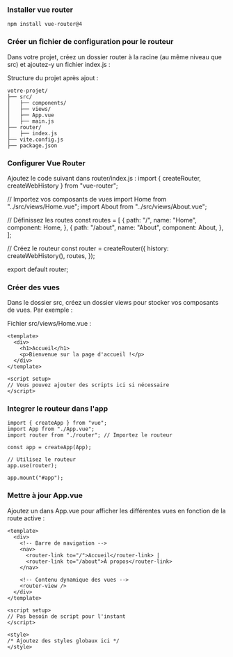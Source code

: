 ### Installer vue router
`npm install vue-router@4`
###  Créer un fichier de configuration pour le routeur

Dans votre projet, créez un dossier router à la racine (au même niveau que src) et ajoutez-y un fichier index.js :

Structure du projet après ajout :

```
votre-projet/
├── src/
│   ├── components/
│   ├── views/
│   ├── App.vue
│   ├── main.js
├── router/
│   ├── index.js
├── vite.config.js
├── package.json
```

### Configurer Vue Router
Ajoutez le code suivant dans router/index.js :
import { createRouter, createWebHistory } from "vue-router";

// Importez vos composants de vues
import Home from "../src/views/Home.vue";
import About from "../src/views/About.vue";

// Définissez les routes
const routes = [
  {
    path: "/",
    name: "Home",
    component: Home,
  },
  {
    path: "/about",
    name: "About",
    component: About,
  },
];

// Créez le routeur
const router = createRouter({
  history: createWebHistory(),
  routes,
});

export default router;

### Créer des vues
Dans le dossier src, créez un dossier views pour stocker vos composants de vues. Par exemple :

Fichier src/views/Home.vue :
```
<template>
  <div>
    <h1>Accueil</h1>
    <p>Bienvenue sur la page d'accueil !</p>
  </div>
</template>

<script setup>
// Vous pouvez ajouter des scripts ici si nécessaire
</script>
```

### Integrer le routeur dans l'app

```
import { createApp } from "vue";
import App from "./App.vue";
import router from "./router"; // Importez le routeur

const app = createApp(App);

// Utilisez le routeur
app.use(router);

app.mount("#app");
```

### Mettre à jour App.vue

Ajoutez un <router-view> dans App.vue pour afficher les différentes vues en fonction de la route active :

```
<template>
  <div>
    <!-- Barre de navigation -->
    <nav>
      <router-link to="/">Accueil</router-link> |
      <router-link to="/about">À propos</router-link>
    </nav>

    <!-- Contenu dynamique des vues -->
    <router-view />
  </div>
</template>

<script setup>
// Pas besoin de script pour l'instant
</script>

<style>
/* Ajoutez des styles globaux ici */
</style>
```
